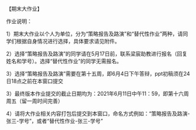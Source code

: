 【期末大作业】

作业说明：

1）期末大作业以个人为单位，分为“策略报告及路演”和“替代性作业”两种，请同学们根据自身情况进行选择，具体要求请见附件。

2）选择“策略报告及路演”的同学请在5月17日前，联系梁宸助教进行报名（回复姓名和学号）。选择“替代性作业”的同学无需报名。

3）选择“策略报告及路演”需要在第十五周，即6月4日下午答辩，ppt初稿须在24日18点之前在本窗口提交

3）最终版本作业提交的截止日期均为：2021年6月11日中午11：59，即第十六周周五（留一周时间完善）

4）请将大作业相关内容打包后提交到本窗口，命名方式例如：“策略报告及路演-张三-学号”，或者“替代性作业-张三-学号”

